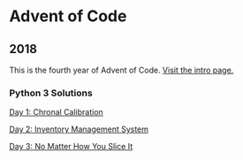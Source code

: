 # Advent of Code

## 2018
This is the fourth year of Advent of Code. [Visit the intro page.](https://adventofcode.com/2018)

### Python 3 Solutions

[Day 1: Chronal Calibration](https://github.com/DavidPesta/AdventOfCode/tree/main/python3/2018/01-Chronal-Calibration)

[Day 2: Inventory Management System](https://github.com/DavidPesta/AdventOfCode/tree/main/python3/2018/02-Inventory-Management-System)

[Day 3: No Matter How You Slice It](https://github.com/DavidPesta/AdventOfCode/tree/main/python3/2018/03-No-Matter-How-You-Slice-It)